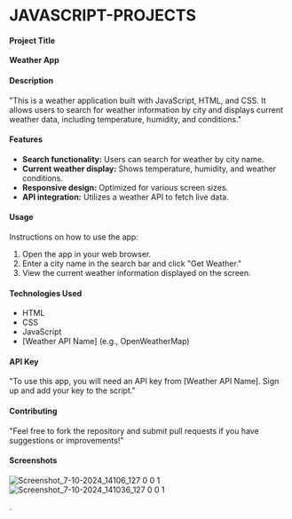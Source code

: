 # JAVASCRIPT-PROJECTS

#### Project Title
**Weather App**

#### Description
"This is a weather application built with JavaScript, HTML, and CSS. It allows users to search for weather information by city and displays current weather data, including temperature, humidity, and conditions."

#### Features
- **Search functionality:** Users can search for weather by city name.
- **Current weather display:** Shows temperature, humidity, and weather conditions.
- **Responsive design:** Optimized for various screen sizes.
- **API integration:** Utilizes a weather API to fetch live data.


#### Usage
Instructions on how to use the app:
1. Open the app in your web browser.
2. Enter a city name in the search bar and click "Get Weather."
3. View the current weather information displayed on the screen.

#### Technologies Used
- HTML
- CSS
- JavaScript
- [Weather API Name] (e.g., OpenWeatherMap)

#### API Key
"To use this app, you will need an API key from [Weather API Name]. Sign up and add your key to the script."

#### Contributing
"Feel free to fork the repository and submit pull requests if you have suggestions or improvements!"

#### Screenshots
![Screenshot_7-10-2024_14106_127 0 0 1](https://github.com/user-attachments/assets/883f19a4-a77f-4409-8ba5-839e0db9bf08)
![Screenshot_7-10-2024_141036_127 0 0 1](https://github.com/user-attachments/assets/e108723e-959c-4291-b565-c8e7d0dc0da1)


.


